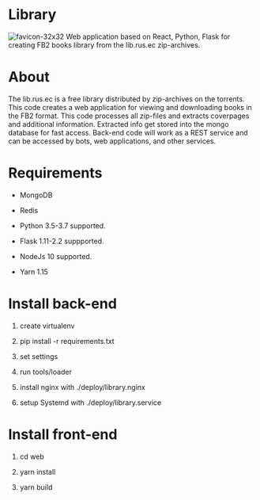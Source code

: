 # Library #

![favicon-32x32](https://user-images.githubusercontent.com/5266873/57717064-93544b80-76a4-11e9-8371-8b0b49766c5c.png) Web application based on React, Python, Flask for creating FB2 books library from the lib.rus.ec zip-archives.

# About #

The lib.rus.ec is a free library distributed by zip-archives on the torrents. This code creates a web application for viewing and downloading books in the FB2 format.
This code processes all zip-files and extracts coverpages and additional information. Extracted info get stored into the mongo database for fast access.
Back-end code will work as a REST service and can be accessed by bots, web applications, and other services.

# Requirements #

* MongoDB

* Redis

* Python 3.5-3.7 supported.

* Flask 1.11-2.2 suppported.

* NodeJs 10 supported.

* Yarn 1.15

# Install back-end #

1. create virtualenv 

2. pip install -r requirements.txt

3. set settings

4. run tools/loader

5. install nginx with ./deploy/library.nginx

6. setup Systemd with ./deploy/library.service

# Install front-end

1. cd web

2. yarn install

3. yarn build